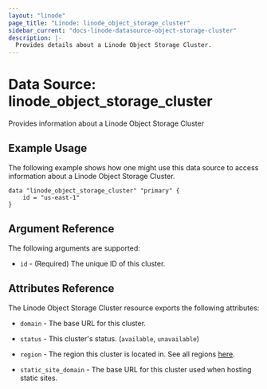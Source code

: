 ```yaml
---
layout: "linode"
page_title: "Linode: linode_object_storage_cluster"
sidebar_current: "docs-linode-datasource-object-storage-cluster"
description: |-
  Provides details about a Linode Object Storage Cluster.
---
```


# Data Source: linode\_object\_storage\_cluster

Provides information about a Linode Object Storage Cluster

## Example Usage

The following example shows how one might use this data source to access information about a Linode Object Storage Cluster.

```hcl
data "linode_object_storage_cluster" "primary" {
    id = "us-east-1"
}
```

## Argument Reference

The following arguments are supported:

* `id` - (Required) The unique ID of this cluster.

## Attributes Reference

The Linode Object Storage Cluster resource exports the following attributes:

* `domain` - The base URL for this cluster.

* `status` - This cluster's status. (`available`, `unavailable`)

* `region` - The region this cluster is located in. See all regions [here](https://api.linode.com/v4/regions).

* `static_site_domain` - The base URL for this cluster used when hosting static sites.
